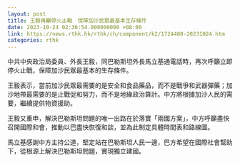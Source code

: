 ```yaml
---
layout: post
title: 王毅再籲停火止戰　保障加沙民眾最基本生存條件
date: 2023-10-24 02:36:54.000000000 +08:00
link: https://news.rthk.hk/rthk/ch/component/k2/1724480-20231024.htm
categories: rthk
---
```


中共中央政治局委員、外長王毅，同巴勒斯坦外長馬立基通電話時，再次呼籲立即停火止戰，保障加沙民眾最基本的生存條件。

王毅表示，當前加沙民眾最需要的是安全和食品藥品，而不是戰爭和武器彈藥；加沙地帶最需要的是止戰促和努力，而不是地緣政治算計。中方將根據加沙人民的需要，繼續提供物資援助。

王毅又重申，解決巴勒斯坦問題的唯一出路在於落實「兩國方案」，中方呼籲盡快召開國際和會，推動以巴盡快恢復和談，並為此制定具體時間表和路線圖。

馬立基感謝中方主持公道，堅定站在巴勒斯坦人民一邊，巴方希望在國際社會幫助下，從根源上解決巴勒斯坦問題，實現獨立建國。
